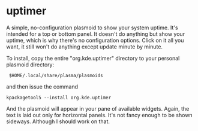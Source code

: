 # uptimer #
A simple, no-configuration plasmoid to show your system uptime. It's intended for a top or bottom panel. It doesn't do anything but show your uptime, which is why there's no configuration options. Click on it all you want, it still won't do anything except update minute by minute.

To install, copy the entire "org.kde.uptimer" directory to your personal plasmoid directory:

     $HOME/.local/share/plasma/plasmoids

and then issue the command

    kpackagetool5 --install org.kde.uptimer

And the plasmoid will appear in your pane of available widgets. Again, the text is laid out only for horizontal panels. It's not fancy enough to be shown sideways. Although I should work on that.


